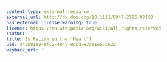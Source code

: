 ```yaml
---
content_type: external-resource
external_url: http://dx.doi.org/10.1111/0047-2786.00150
has_external_license_warning: true
license: https://en.wikipedia.org/wiki/All_rights_reserved
status: ''
title: Is Racism in the 'Heart'?
uid: d43b91e9-8f65-4845-9d6d-e3da1e65b622
wayback_url: ''
---
```

